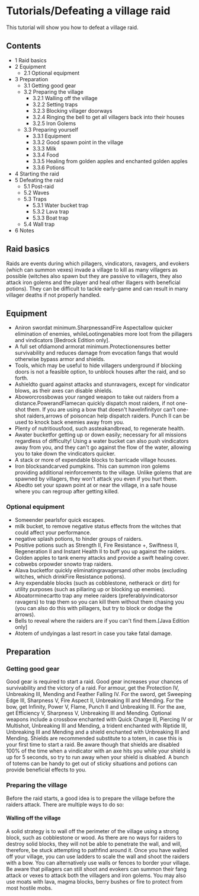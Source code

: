 # Tutorials/Defeating a village raid
This tutorial will show you how to defeat a village raid.

## Contents
- 1 Raid basics
- 2 Equipment
	- 2.1 Optional equipment
- 3 Preparation
	- 3.1 Getting good gear
	- 3.2 Preparing the village
		- 3.2.1 Walling off the village
		- 3.2.2 Setting traps
		- 3.2.3 Blocking villager doorways
		- 3.2.4 Ringing the bell to get all villagers back into their houses
		- 3.2.5 Iron Golems
	- 3.3 Preparing yourself
		- 3.3.1 Equipment
		- 3.3.2 Good spawn point in the village
		- 3.3.3 Milk
		- 3.3.4 Food
		- 3.3.5 Healing from golden apples and enchanted golden apples
		- 3.3.6 Potions
- 4 Starting the raid
- 5 Defeating the raid
	- 5.1 Post-raid
	- 5.2 Waves
	- 5.3 Traps
		- 5.3.1 Water bucket trap
		- 5.3.2 Lava trap
		- 5.3.3 Boat trap
	- 5.4 Wall trap
- 6 Notes

## Raid basics
Raids are events during which pillagers, vindicators, ravagers, and evokers (which can summon vexes) invade a village to kill as many villagers as possible (witches also spawn but they are passive to villagers, they also attack iron golems and the player and heal other illagers with beneficial potions). They can be difficult to tackle early-game and can result in many villager deaths if not properly handled.

## Equipment
- Aniron  swordat minimum.SharpnessandFire Aspectallow quicker elimination of enemies, whileLootingenables more loot from the pillagers and vindicators ‌[Bedrock Edition  only].
- A full set ofdiamond armorat minimum.Protectionensures better survivability and reduces damage from evocation fangs that would otherwise bypass armor and shields.
- Tools, which may be useful to hide villagers underground if blocking doors is not a feasible option, to unblock houses after the raid, and so forth.
- Ashieldto guard against attacks and stunravagers, except for vindicator blows, as their axes can disable shields.
- Aboworcrossbowas your ranged weapon to take out raiders from a distance.PowerandFlamecan quickly dispatch most raiders, if not one-shot them. If you are using a bow that doesn't haveInfinityor can't one-shot raiders,arrows of poisoncan help dispatch raiders. Punch II can be used to knock back enemies away from you.
- Plenty of nutritiousfood, such assteakandbread, to regenerate health.
- Awater bucketfor getting up or down easily; necessary for all missions regardless of difficulty! Using  a water bucket can also push vindicators away from you, and they can't go against the flow of the water, allowing you to take down the vindicators quicker.
- A stack or more of expendable blocks to barricade village houses.
- Iron blocksandcarved pumpkins. This can summon iron golems providing additional reinforcements to the village. Unlike golems that are spawned by villagers, they won't attack you even if you hurt them.
- Abedto set your spawn point at or near the village, in a safe house where you can regroup after getting killed.

### Optional equipment
- Someender pearlsfor quick escapes.
- milk bucket, to remove negative status effects from the witches that could affect your performance.
- negative splash potions, to hinder groups of raiders.
- Positive potions such as Strength II, Fire Resistance +, Swiftness II, Regeneration II and Instant Health II to buff you up against the raiders.
- Golden apples to tank enemy attacks and provide a swift healing cover.
- cobwebs orpowder snowto trap raiders.
- Alava bucketfor quickly eliminatingravagersand other mobs (excluding witches, which drinkFire Resistance potions).
- Any expendable blocks (such as cobblestone, netherack or dirt) for utility purposes (such as pillaring up or blocking up enemies).
- Aboatorminecartto trap any melee raiders (preferablyvindicatorsor ravagers) to trap them so you can kill them without them chasing you (you can also do this with pillagers, but try to block or dodge the arrows).
- Bells to reveal where the raiders are if you can't find them.‌[Java Edition  only]
- Atotem of undyingas a last resort in case you take fatal damage.

## Preparation
### Getting good gear
Good gear is required to start a raid. Good gear increases your chances of survivability and the victory of a raid. For armour, get the Protection IV, Unbreaking III, Mending and Feather Falling IV. For the sword, get Sweeping Edge III, Sharpness V, Fire Aspect II, Unbreaking III and Mending. For the bow, get Infinity, Power V, Flame, Punch II and Unbreaking III. For the axe, get Efficiency V, Sharpness V, Unbreaking III and Mending. Optional weapons include a crossbow enchanted with Quick Charge III, Piercing IV or Multishot, Unbreaking III and Mending, a trident enchanted with Riptide III, Unbreaking III and Mending and a shield enchanted with Unbreaking III and Mending. Shields are recommended substitute to a totem, in case this is your first time to start a raid. Be aware though that shields are disabled 100% of the time when a vindicator with an axe hits you while your shield is up for 5 seconds, so try to run away when your shield is disabled. A bunch of totems can be handy to get out of sticky situations and potions can provide beneficial effects to you.

### Preparing the village
Before the raid starts, a good idea is to prepare the village before the raiders attack. There are multiple ways to do so: 

#### Walling off the village
A solid strategy is to wall off the perimeter of the village using a strong block, such as cobblestone or wood. As there are no ways for raiders to destroy solid blocks, they will not be able to penetrate the wall, and will, therefore, be stuck attempting to pathfind around it. Once you have walled off your village, you can use ladders to scale the wall and shoot the raiders with a bow. You can alternatively use walls or fences to border your village. Be aware that pillagers can still shoot and evokers can summon their fang attack or vexes to attack both the villagers and iron golems. You may also use moats with lava, magma blocks, berry bushes or fire to protect from most hostile mobs.

